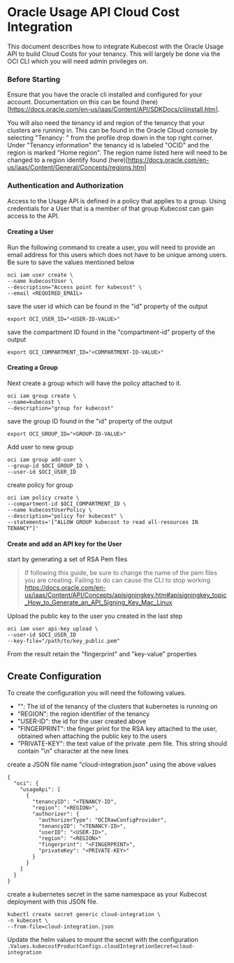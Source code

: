 # Oracle Usage API Cloud Cost Integration

This document describes how to integrate Kubecost with the Oracle Usage API to build Cloud Costs for your tenancy. This will largely be done via the OCI CLI which you will need admin privileges on.

### Before Starting

Ensure that you have the oracle cli installed and configured for your account. Documentation on this can be found (here)[https://docs.oracle.com/en-us/iaas/Content/API/SDKDocs/cliinstall.htm].

You will also need the tenancy id and region of the tenancy that your clusters are running in. This can be found in the Oracle Cloud console by selecting "Tenancy: <TENANCY-NAME>" from the profile drop down in the top right corner. Under "Tenancy information" the tenancy id is labeled "OCID" and the region is marked "Home region". The region name listed here will need to be changed to a region identify found (here)[https://docs.oracle.com/en-us/iaas/Content/General/Concepts/regions.htm] 

### Authentication and Authorization
Access to the Usage API is defined in a policy that applies to a group. Using credentials for a User that is a member of that group Kubecost can gain access to the API.


#### Creating a User

Run the following command to create a user, you will need to provide an email address for this users which does not have to be unique among users. Be sure to save the values mentioned below

```
oci iam user create \
--name kubecostUser \
--description="Access point for kubecost" \
--email <REQUIRED_EMAIL>
```

save the user id which can be found in the "id" property of the output

`export OCI_USER_ID="<USER-ID-VALUE>"`

save the compartment ID found in the "compartment-id" property of the output

`export OCI_COMPARTMENT_ID="<COMPARTMENT-ID-VALUE>"`

#### Creating a Group

Next create a group which will have the policy attached to it.
```
oci iam group create \
--name=kubecost \
--description="group for kubecost"
```

save the group ID found in the "id" property of the output

`export OCI_GROUP_ID="<GROUP-ID-VALUE>"`

Add user to new group

```
oci iam group add-user \
--group-id $OCI_GROUP_ID \
--user-id $OCI_USER_ID
```

create policy for group

```
oci iam policy create \
--compartment-id $OCI_COMPARTMENT_ID \
--name kubecostUserPolicy \
--description="policy for kubecost" \
--statements='["ALLOW GROUP kubecost to read all-resources IN TENANCY"]'
```


#### Create and add an API key for the User

start by generating a set of RSA Pem files
> If following this guide, be sure to change the name of the pem files you are creating. Failing to do can cause the CLI to stop working
https://docs.oracle.com/en-us/iaas/Content/API/Concepts/apisigningkey.htm#apisigningkey_topic_How_to_Generate_an_API_Signing_Key_Mac_Linux


Upload the public key to the user you created in the last step

```
oci iam user api-key upload \
--user-id $OCI_USER_ID 
--key-file="/path/to/key_public.pem"
```
From the result retain the "fingerprint" and "key-value" properties 

## Create Configuration 

To create the configuration you will need the following values.

* "<TENANCY-ID>": The id of the tenancy of the clusters that kubernetes is running on
* "REGION": the region identifier of the tenancy
* "USER-ID": the id for the user created above
* "FINGERPRINT": the finger print for the RSA key attached to the user, obtained when attaching the public key to the users
* "PRIVATE-KEY": the text value of the private .pem file. This string should contain "\n" character at the new lines

create a JSON file name "cloud-integration.json" using the above values

```
{
  "oci": {
    "usageApi": [
      {
        "tenancyID": "<TENANCY-ID",
        "region": "<REGION>",
        "authorizer": {
          "authorizerType": "OCIRawConfigProvider",
          "tenancyID": "<TENANCY-ID>",
          "userID": "<USER-ID>",
          "region": "<REGION>"
          "fingerprint": "<FINGERPRINT>",
          "privateKey": "<PRIVATE-KEY>"
        }
      }
    ]
  }
}

```

create a kubernetes secret in the same namespace as your Kubecost deployment with this JSON file.
```
kubectl create secret generic cloud-integration \
-n kubecost \
--from-file=cloud-integration.json
```

Update the helm values to mount the secret with the configuration
`.Values.kubecostProductConfigs.cloudIntegrationSecret=cloud-integration`

